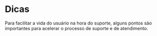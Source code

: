 # Dicas 

Para facilitar a vida do usuário na hora do suporte, alguns pontos são importantes para acelerar o processo de suporte e de atendimento.


